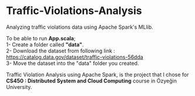 # Traffic-Violations-Analysis

Analyzing traffic violations data using Apache Spark's MLlib. 

To be able to run **App.scala**; <br>
1- Create a folder called **"data"**. <br> 
2- Download the dataset from following link : https://catalog.data.gov/dataset/traffic-violations-56dda <br> 
3- Move the dataset into the "data" folder you created. <br> 


Traffic Violation Analysis using Apache Spark, is the project that I chose for **CS450 : Distributed System and Cloud Computing** 
course in Özyeğin University.
